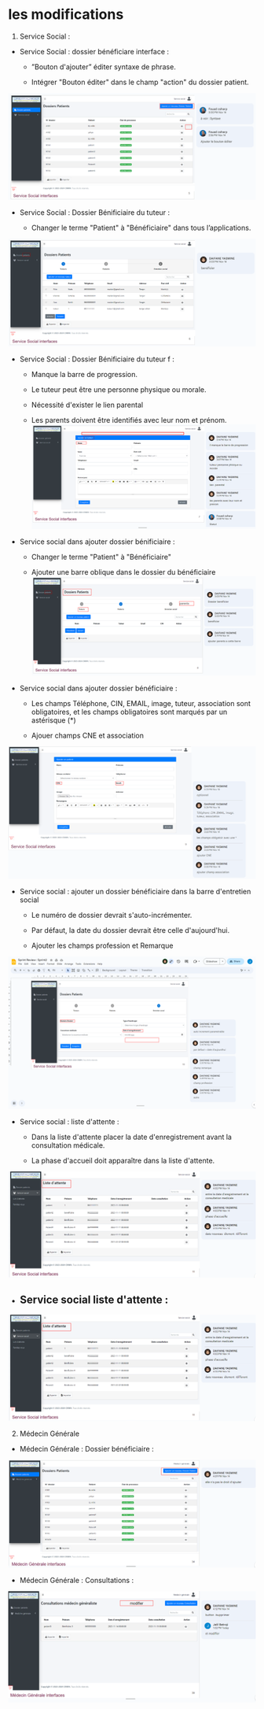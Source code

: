 
# les modifications 
1. Service Social :

- Service Social : dossier bénéficiare interface :

    - ”Bouton d'ajouter” éditer syntaxe de phrase.

    - Intégrer "Bouton éditer" dans le champ "action" du dossier patient.


![Service social dossier patient interface](imgs/SerSocModification1.PNG)

- Service Social : Dossier Bénificiaire du tuteur :

    - Changer le terme "Patient" à "Bénéficiaire" dans tous l’applications.

![Service social dossier nav](imgs/SerSocModification2.PNG)

- Service Social : Dossier Bénificiaire du tuteur f :

    - Manque la barre de progression.

    - Le tuteur peut être une personne physique ou morale.

    - Nécessité d'exister le lien  parental

    - Les parents doivent être identifiés avec leur nom et prénom.
![Service social ajouter dossier tuteur](imgs/SerSocModification3.PNG)

- Service social dans ajouter dossier bénificiaire :

    - Changer le terme "Patient" à "Bénéficiaire"

    - Ajouter une barre oblique dans le dossier du bénéficiaire
![Service social ajouter dossier tuteur](imgs/SerSocModification4.PNG)

- Service social dans ajouter dossier bénéficiaire  :

    - Les champs Téléphone, CIN, EMAIL, image, tuteur, association sont obligatoires, et les champs obligatoires sont marqués par un astérisque (*)

    - Ajouer champs CNE et association

![Service social ajouter dossier patient input optionnelle](imgs/SerSocModification5.PNG)


- Service social : ajouter un dossier bénéficiaire dans la barre d'entretien social

    - Le numéro de dossier devrait s'auto-incrémenter.

    - Par défaut, la date du dossier devrait être celle d'aujourd'hui.

    - Ajouter les champs profession et Remarque


![Service social ajouter dossier patient entretien social](imgs/SerSocModification6.png)

- Service social : liste d'attente :

    - Dans la liste d'attente placer la date d'enregistrement avant la consultation médicale.

    - La phase d'accueil doit apparaître dans la liste d'attente.

![Service social liste d'attente](imgs/SerSocModification7.png)

- Service social liste d'attente :
    - 

![Service social liste d'attente](imgs/SerSocModification7.png)

2. Médecin Générale

- Médecin Générale : Dossier bénéficiaire :

![Médecin Générale button d'ajouter](imgs/MGModification1.png)

- Médecin Générale : Consultations :

![Médecin Générale button modifier / supprimer](imgs/MGModification2.png)
